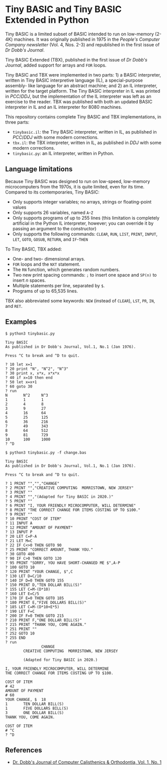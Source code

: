 # Tiny BASIC and Tiny BASIC Extended in Python

Tiny BASIC is a limited subset of BASIC intended to run on low-memory (2-4K)
machines. It was originally published in 1975 in the _People's Computer Company
newsletter_ (Vol. 4, Nos. 2-3) and republished in the first issue of _Dr Dobb's
Journal_.

Tiny BASIC Extended (TBX), published in the first issue of _Dr Dobb's Journal_,
added support for arrays and `FOR` loops.

Tiny BASIC and TBX were implemented in two parts: 1) a BASIC interpreter,
written in Tiny BASIC interpretive language (IL), a special-purpose assembly-
like language for an abstract machine; and 2) an IL interpreter, written for
the target platform. The Tiny BASIC interpreter in IL was printed in
_PCC_/_DDJ_, but the implementation of the IL interpreter was left as an
exercise to the reader. TBX was published with both an updated BASIC
interpreter in IL and an IL interpreter for 8080 machines.

This repository contains complete Tiny BASIC and TBX implementations, in three
parts:

- `tinybasic.il`: the Tiny BASIC interpreter, written in IL, as published in
  _PCC_/_DDJ_ with some modern corrections.
- `tbx.il`: the TBX interpreter, written in IL, as published in _DDJ_ with some
  modern corrections.
- `tinybasic.py`: an IL interpreter, written in Python.

## Language limitations

Because Tiny BASIC was designed to run on low-speed, low-memory microcomputers
from the 1970s, it is quite limited, even for its time. Compared to its
contemporaries, Tiny BASIC:

- Only supports integer variables; no arrays, strings or floating-point values
- Only supports 26 variables, named `A`-`Z`
- Only supports programs of up to 255 lines (this limitation is completely
  artificial in the Python IL interpreter, however; you can override it by
  passing an argument to the constructor)
- Only supports the following commands: `CLEAR`, `RUN`, `LIST`, `PRINT`,
  `INPUT`, `LET`, `GOTO`, `GOSUB`, `RETURN`, and `IF`-`THEN`

To Tiny BASIC, TBX added:

- One- and two- dimensional arrays.
- `FOR` loops and the `NXT` statement.
- The `RN` function, which generates random numbers.
- Two new print spacing commands: `;` to insert one space and `SP(n)` to insert
  _n_ spaces.
- Multiple statements per line, separated by `$`.
- Programs of up to 65,535 lines.

TBX also abbreviated some keywords: `NEW` (instead of `CLEAR`), `LST`, `PR`,
`IN`, and `RET`.

## Examples

```
$ python3 tinybasic.py

Tiny BASIC
As published in Dr Dobb's Journal, Vol.1, No.1 (Jan 1976).

Press ^C to break and ^D to quit.

? 10 let x=1
? 20 print "N", "N^2", "N^3"
? 30 print x, x*x, x*x*x
? 40 if x=10 then end
? 50 let x=x+1
? 60 goto 30
? run
N       N^2     N^3
1       1       1
2       4       8
3       9       27
4       16      64
5       25      125
6       36      216
7       49      343
8       64      512
9       81      729
10      100     1000
? ^D
```

```
$ python3 tinybasic.py -f change.bas

Tiny BASIC
As published in Dr Dobb's Journal, Vol.1, No.1 (Jan 1976).

Press ^C to break and ^D to quit.

? 1 PRINT "","","CHANGE"
? 2 PRINT "","CREATIVE COMPUTING  MORRISTOWN, NEW JERSEY"
? 3 PRINT ""
? 4 PRINT "","(Adapted for Tiny BASIC in 2020.)"
? 5 PRINT ""
? 6 PRINT "I, YOUR FRIENDLY MICROCOMPUTER, WILL DETERMINE"
? 8 PRINT "THE CORRECT CHANGE FOR ITEMS COSTING UP TO $100."
? 9 PRINT ""
? 10 PRINT "COST OF ITEM"
? 11 INPUT A
? 12 PRINT "AMOUNT OF PAYMENT"
? 13 INPUT P
? 20 LET C=P-A
? 21 LET M=C
? 22 IF C<>0 THEN GOTO 90
? 25 PRINT "CORRECT AMOUNT, THANK YOU."
? 30 GOTO 400
? 90 IF C>0 THEN GOTO 120
? 95 PRINT "SORRY, YOU HAVE SHORT-CHANGED ME $",A-P
? 100 GOTO 10
? 120 PRINT "YOUR CHANGE, $",C
? 130 LET D=C/10
? 140 IF D=0 THEN GOTO 155
? 150 PRINT D,"TEN DOLLAR BILL(S)"
? 155 LET C=M-(D*10)
? 160 LET E=C/5
? 170 IF E=0 THEN GOTO 185
? 180 PRINT E,"FIVE DOLLARS BILL(S)"
? 185 LET C=M-(D*10+E*5)
? 190 LET F=C
? 200 IF F=0 THEN GOTO 215
? 210 PRINT F,"ONE DOLLAR BILL(S)"
? 215 PRINT "THANK YOU, COME AGAIN."
? 251 PRINT ""
? 252 GOTO 10
? 255 END
? run
                CHANGE
        CREATIVE COMPUTING  MORRISTOWN, NEW JERSEY

        (Adapted for Tiny BASIC in 2020.)

I, YOUR FRIENDLY MICROCOMPUTER, WILL DETERMINE
THE CORRECT CHANGE FOR ITEMS COSTING UP TO $100.

COST OF ITEM
# 42
AMOUNT OF PAYMENT
# 60
YOUR CHANGE, $  18
1       TEN DOLLAR BILL(S)
1       FIVE DOLLARS BILL(S)
3       ONE DOLLAR BILL(S)
THANK YOU, COME AGAIN.

COST OF ITEM
# ^C
? ^D
```

## References

- [Dr. Dobb's Journal of Computer Calisthenics & Orthodontia, Vol. 1, No. 1](https://archive.org/details/dr_dobbs_journal_vol_01)
